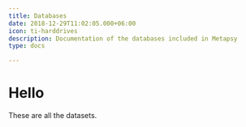 ```yaml
---
title: Databases
date: 2018-12-29T11:02:05.000+06:00
icon: ti-harddrives
description: Documentation of the databases included in Metapsy
type: docs

---
```

# Hello

These are all the datasets.